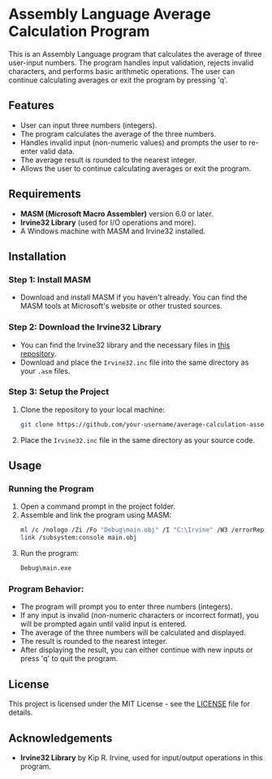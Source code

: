 # Assembly Language Average Calculation Program

This is an Assembly Language program that calculates the average of three user-input numbers. The program handles input validation, rejects invalid characters, and performs basic arithmetic operations. The user can continue calculating averages or exit the program by pressing 'q'.

## Features
- User can input three numbers (integers).
- The program calculates the average of the three numbers.
- Handles invalid input (non-numeric values) and prompts the user to re-enter valid data.
- The average result is rounded to the nearest integer.
- Allows the user to continue calculating averages or exit the program.

## Requirements
- **MASM (Microsoft Macro Assembler)** version 6.0 or later.
- **Irvine32 Library** (used for I/O operations and more).
- A Windows machine with MASM and Irvine32 installed.

## Installation
### Step 1: Install MASM
- Download and install MASM if you haven't already. You can find the MASM tools at Microsoft's website or other trusted sources.

### Step 2: Download the Irvine32 Library
- You can find the Irvine32 library and the necessary files in [this repository](https://github.com/DrPaulBrewer/Irvine-32).
- Download and place the `Irvine32.inc` file into the same directory as your `.asm` files.

### Step 3: Setup the Project
1. Clone the repository to your local machine:
    ```bash
    git clone https://github.com/your-username/average-calculation-assembly.git
    ```
2. Place the `Irvine32.inc` file in the same directory as your source code.

## Usage
### Running the Program
1. Open a command prompt in the project folder.
2. Assemble and link the program using MASM:
    ```bash
    ml /c /nologo /Zi /Fo "Debug\main.obj" /I "C:\Irvine" /W3 /errorReport:prompt main.asm
    link /subsystem:console main.obj
    ```
3. Run the program:
    ```bash
    Debug\main.exe
    ```

### Program Behavior:
- The program will prompt you to enter three numbers (integers).
- If any input is invalid (non-numeric characters or incorrect format), you will be prompted again until valid input is entered.
- The average of the three numbers will be calculated and displayed.
- The result is rounded to the nearest integer.
- After displaying the result, you can either continue with new inputs or press 'q' to quit the program.

## License
This project is licensed under the MIT License - see the [LICENSE](LICENSE) file for details.

## Acknowledgements
- **Irvine32 Library** by Kip R. Irvine, used for input/output operations in this program.
